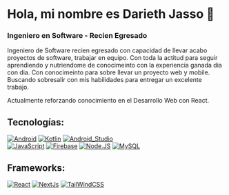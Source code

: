 # Hola, mi nombre es Darieth Jasso 👋
### Ingeniero en Software - Recien Egresado

Ingeniero de Software recien egresado con capacidad de llevar acabo proyectos de software, trabajar en equipo. Con toda la actitud para seguir aprendiendo y nutriendome de conocimeinto con la experiencia ganada dia con dia. Con conocimeinto para sobre llevar un proyecto web y mobile. Buscando sobresalir con mis habilidades para entregar un excelente trabajo. 

Actualmente reforzando conocimiento en el Desarrollo Web con React.


## Tecnologías:

[![Android](https://img.shields.io/badge/Android-3DDC84?style=for-the-badge&logo=android&logoColor=white&labelColor=101010)]()
[![Kotlin](https://img.shields.io/badge/Kotlin-0095D5?style=for-the-badge&logo=kotlin&logoColor=white&labelColor=101010)]()
[![Android_Studio](https://img.shields.io/badge/Android_Studio-3DDC84?style=for-the-badge&logo=android-studio&logoColor=white&labelColor=101010)]()
</br>
[![JavaScript](https://img.shields.io/badge/JavaScript-F7DF1E?style=for-the-badge&logo=javascript&logoColor=white&labelColor=101010)]()
[![Firebase](https://img.shields.io/badge/Firebase-FFCA28?style=for-the-badge&logo=firebase&logoColor=white&labelColor=101010)]()
[![Node.JS](https://img.shields.io/badge/Node.JS-339933?style=for-the-badge&logo=node.js&logoColor=white&labelColor=101010)]()
[![MySQL](https://img.shields.io/badge/MySQL-4479A1?style=for-the-badge&logo=mysql&logoColor=white&labelColor=101010)]()
</br>

## Frameworks:

[![React](https://img.shields.io/badge/React-0095D5?style=for-the-badge&logo=react&logoColor=white&labelColor=101010)]()
[![NextJs](https://img.shields.io/badge/NextJs-0095D5?style=for-the-badge&logo=next.js&logoColor=white&labelColor=101010)]()
[![TailWindCSS](https://img.shields.io/badge/tailwindcss-0095D5?style=for-the-badge&logo=tailwindcss&logoColor=white&labelColor=101010)]()


